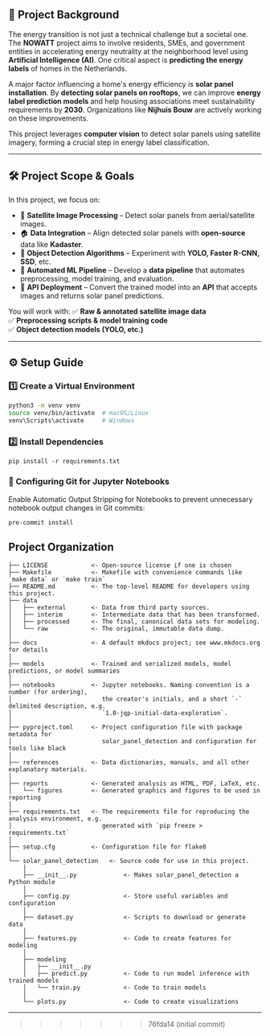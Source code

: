 ## 📌 Project Background

The energy transition is not just a technical challenge but a societal one. The **NOWATT** project aims to involve residents, SMEs, and government entities in accelerating energy neutrality at the neighborhood level using **Artificial Intelligence (AI)**. One critical aspect is **predicting the energy labels** of homes in the Netherlands.

A major factor influencing a home's energy efficiency is **solar panel installation**. By **detecting solar panels on rooftops**, we can improve **energy label prediction models** and help housing associations meet sustainability requirements by **2030**. Organizations like **Nijhuis Bouw** are actively working on these improvements.

This project leverages **computer vision** to detect solar panels using satellite imagery, forming a crucial step in energy label classification.

---

## 🛠️ Project Scope & Goals

In this project, we focus on:
- 📡 **Satellite Image Processing** – Detect solar panels from aerial/satellite images.
- 🏠 **Data Integration** – Align detected solar panels with **open-source** data like **Kadaster**.
- 🤖 **Object Detection Algorithms** – Experiment with **YOLO, Faster R-CNN, SSD**, etc.
- 🔄 **Automated ML Pipeline** – Develop a **data pipeline** that automates preprocessing, model training, and evaluation.
- 🚀 **API Deployment** – Convert the trained model into an **API** that accepts images and returns solar panel predictions.

You will work with:
✅ **Raw & annotated satellite image data**  
✅ **Preprocessing scripts & model training code**  
✅ **Object detection models (YOLO, etc.)**  

---

## ⚙️ Setup Guide



### **1️⃣ Create a Virtual Environment**
```bash
python3 -m venv venv
source venv/bin/activate  # macOS/Linux
venv\Scripts\activate     # Windows
```

### **2️⃣ Install Dependencies**
```
pip install -r requirements.txt
```

### **🛑 Configuring Git for Jupyter Notebooks**
Enable Automatic Output Stripping for Notebooks to prevent unnecessary notebook output changes in Git commits:
```
pre-commit install
```


## Project Organization

```
├── LICENSE            <- Open-source license if one is chosen
├── Makefile           <- Makefile with convenience commands like `make data` or `make train`
├── README.md          <- The top-level README for developers using this project.
├── data
│   ├── external       <- Data from third party sources.
│   ├── interim        <- Intermediate data that has been transformed.
│   ├── processed      <- The final, canonical data sets for modeling.
│   └── raw            <- The original, immutable data dump.
│
├── docs               <- A default mkdocs project; see www.mkdocs.org for details
│
├── models             <- Trained and serialized models, model predictions, or model summaries
│
├── notebooks          <- Jupyter notebooks. Naming convention is a number (for ordering),
│                         the creator's initials, and a short `-` delimited description, e.g.
│                         `1.0-jqp-initial-data-exploration`.
│
├── pyproject.toml     <- Project configuration file with package metadata for 
│                         solar_panel_detection and configuration for tools like black
│
├── references         <- Data dictionaries, manuals, and all other explanatory materials.
│
├── reports            <- Generated analysis as HTML, PDF, LaTeX, etc.
│   └── figures        <- Generated graphics and figures to be used in reporting
│
├── requirements.txt   <- The requirements file for reproducing the analysis environment, e.g.
│                         generated with `pip freeze > requirements.txt`
│
├── setup.cfg          <- Configuration file for flake8
│
└── solar_panel_detection   <- Source code for use in this project.
    │
    ├── __init__.py             <- Makes solar_panel_detection a Python module
    │
    ├── config.py               <- Store useful variables and configuration
    │
    ├── dataset.py              <- Scripts to download or generate data
    │
    ├── features.py             <- Code to create features for modeling
    │
    ├── modeling                
    │   ├── __init__.py 
    │   ├── predict.py          <- Code to run model inference with trained models          
    │   └── train.py            <- Code to train models
    │
    └── plots.py                <- Code to create visualizations
```

--------

>>>>>>> 76fda14 (initial commit)

